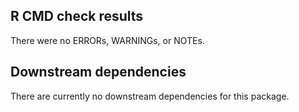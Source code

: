 ## R CMD check results
There were no ERRORs, WARNINGs, or NOTEs.

## Downstream dependencies
There are currently no downstream dependencies for this package.

